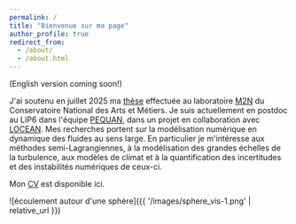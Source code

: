 ```yaml
---
permalink: /
title: "Bienvenue sur ma page"
author_profile: true
redirect_from: 
  - /about/
  - /about.html
---
```

(English version coming soon!)

J'ai soutenu  en juillet 2025 ma <a href="https://theses.fr/s300776">thèse</a> effectuée au laboratoire <a href="https://maths.cnam.fr/M2N/">M2N</a> du Conservatoire National des Arts et Métiers. Je suis actuellement en postdoc au LIP6 dans l'équipe <a href="https://pequan.team.lip6.fr/">PEQUAN</a>, dans un projet en collaboration avec <a href="https://www.locean.ipsl.fr/">LOCEAN</a>. Mes recherches portent sur la modélisation numérique en dynamique des fluides au sens large. En particulier je m'intéresse aux méthodes semi-Lagrangiennes, à la modélisation des grandes échelles de la turbulence, aux modèles de climat et à la quantification des incertitudes et des instabilités numériques de ceux-ci. 

Mon <a href="https://mdecrouy.github.io/files/CV.pdf">CV</a> est disponible ici.

![écoulement autour d'une sphère]({{ '/images/sphere_vis-1.png' | relative_url }})
